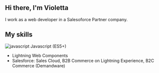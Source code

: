 ## Hi there, I'm Violetta

I work as a web developer in a Salesoforce Partner company. 

## My skills
![javascript](https://user-images.githubusercontent.com/19838053/149411528-65cdddfa-a3ee-4404-8dc1-a89d81dbeec1.jpg) Javascript (ES5+)
- Lightning Web Components
- Salesforce: Sales Cloud, B2B Commerce on Lightning Experience, B2C Commerce (Demandware)

